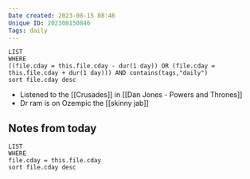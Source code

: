 ```yaml
---
Date created: 2023-08-15 08:46
Unique ID: 202308150846
Tags: daily
---
```

``` dataview
LIST
WHERE 
((file.cday = this.file.cday - dur(1 day)) OR (file.cday = this.file.cday + dur(1 day))) AND contains(tags,"daily")
sort file.cday desc
```
- Listened to the [[Crusades]] in [[Dan Jones - Powers and Thrones]]
- Dr ram is on Ozempic the [[skinny jab]] 
## Notes from today
``` dataview
LIST
WHERE 
file.cday = this.file.cday
sort file.cday desc
```
